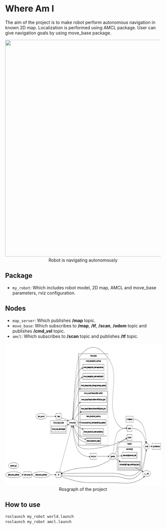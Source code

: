 # Where Am I
The aim of the project is to make robot perform autonomous navigation in known 2D map. Localization is performed using AMCL package. User can give navigation goals by using move_base package.

<p align="center">
  <img width="700" height="700" src="images/Where_Am_I.gif">
  <br>Robot is navigating autonomously
</p>

## Package
* `my_robot`: Which includes robot model, 2D map, AMCL and move_base parameters, rviz configuration.

## Nodes
* `map_server`: Which publishes **/map** topic.
* `move_base`: Which subscribes to **/map**, **/tf**, **/scan**, **/odom** topic and publishes **/cmd_vel** topic. 
* `amcl`: Which subscribes to **/scan** topic and publishes **/tf** topic.

<p align="center">
  <img width="900" height="460" src="images/rosgraph.png">
  <br>Rosgraph of the project
</p>

## How to use
```bash
roslaunch my_robot world.launch
roslaunch my_robot amcl.launch 
```
